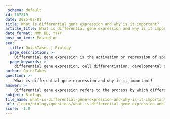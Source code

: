 ```yaml
---
_schema: default
id: 167819
date: 2025-02-01
title: What is differential gene expression and why is it important?
article_title: What is differential gene expression and why is it important?
date_format: MMM DD, YYYY
post_on_text: Posted on
seo:
  title: QuickTakes | Biology
  page_description: >-
    Differential gene expression is the activation or repression of specific genes in different cell types, essential for cell differentiation, development, homeostasis, response to environmental changes, and understanding diseases.
  page_keywords: >-
    differential gene expression, cell differentiation, developmental processes, homeostasis, disease understanding, environmental response, evolutionary biology, gene regulation, high-throughput techniques
author: QuickTakes
question: >-
    What is differential gene expression and why is it important?
answer: >-
    Differential gene expression refers to the process by which different genes are activated or repressed in various cell types, leading to the diverse functions and identities of cells within an organism. This phenomenon is crucial for the development and maintenance of multicellular organisms, as it allows cells to acquire distinct identities and perform specific functions.\n\n### Importance of Differential Gene Expression:\n\n1. **Cell Differentiation**: Differential gene expression is essential for the differentiation of cells from a single fertilized egg into the hundreds of specialized cell types found in the body. Each cell type expresses a unique set of genes that define its structure and function.\n\n2. **Developmental Processes**: During development, specific genes must be turned on or off at precise times to ensure proper growth and formation of tissues and organs. This regulation is fundamental to developmental genetics, which studies how genotypes are transformed into phenotypes.\n\n3. **Homeostasis and Growth**: Differential gene expression is vital for maintaining cellular homeostasis and regulating growth. It allows cells to activate genes necessary for cell division and growth while repressing those that could inhibit these processes, ensuring that cells grow at appropriate rates.\n\n4. **Response to Environmental Stimuli**: Cells can respond to changes in their environment through differential gene expression. For instance, certain genes may be activated in response to stress, allowing the organism to adapt to new conditions.\n\n5. **Understanding Disease**: Analyzing differential gene expression is important for understanding the biological differences between healthy and diseased states. It can reveal how certain genes contribute to disease processes, which is valuable for developing targeted therapies.\n\n6. **Evolutionary Significance**: Differential gene expression has played a significant role in evolution, particularly in the development of complex traits in organisms. Studies have shown that variations in gene expression can lead to significant phenotypic differences, influencing evolutionary pathways.\n\n7. **High-Throughput Techniques**: Advances in technology, such as high-throughput differential gene expression profiling, allow researchers to measure the expression of thousands of genes simultaneously. This comprehensive approach provides insights into cellular functions and the underlying mechanisms of various biological processes.\n\nIn summary, differential gene expression is a fundamental aspect of molecular biology that underpins the complexity of life, enabling organisms to develop, adapt, and respond to their environments. Its study is crucial for advancing our understanding of genetics, development, and disease.
subject: Biology
file_name: what-is-differential-gene-expression-and-why-is-it-important.md
url: /learn/biology/questions/what-is-differential-gene-expression-and-why-is-it-important
score: -1.0
---
```


&nbsp;